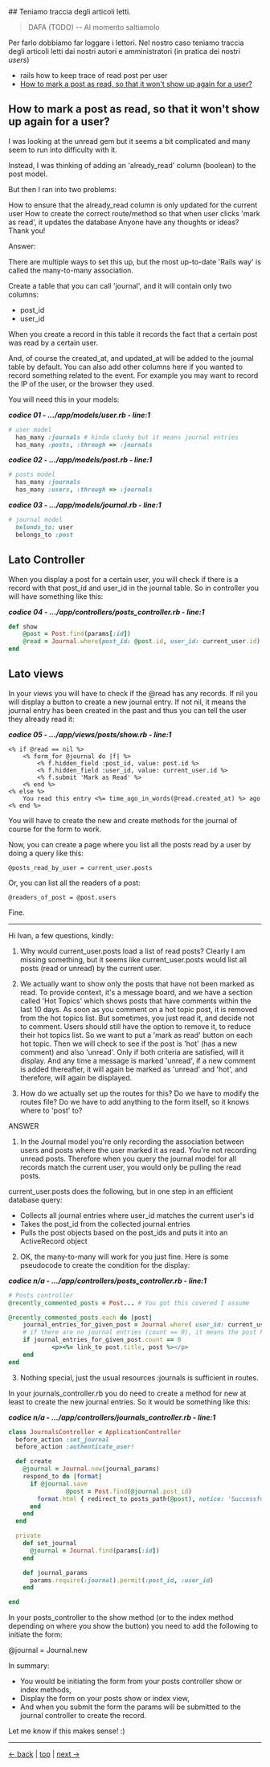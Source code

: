 ## Teniamo traccia degli articoli letti.

> DAFA (TODO) -- Al momento saltiamolo

Per farlo dobbiamo far loggare i lettori. Nel nostro caso teniamo traccia degli articoli letti dai nostri autori e amministratori (in pratica dei nostri *users*)

- rails how to keep trace of read post per user
- [How to mark a post as read, so that it won't show up again for a user?](https://gorails.com/forum/how-to-mark-a-post-as-read-so-that-it-won-t-show-up-again-for-a-user)



## How to mark a post as read, so that it won't show up again for a user?

I was looking at the unread gem but it seems a bit complicated and many seem to run into difficulty with it.

Instead, I was thinking of adding an 'already_read' column (boolean) to the post model.

But then I ran into two problems:

How to ensure that the already_read column is only updated for the current user
How to create the correct route/method so that when user clicks 'mark as read', it updates the database
Anyone have any thoughts or ideas? Thank you!

Answer:

There are multiple ways to set this up, but the most up-to-date 'Rails way' is called the many-to-many association.

Create a table that you can call 'journal', and it will contain only two columns:

- post_id
- user_id

When you create a record in this table it records the fact that a certain post was read by a certain user.

And, of course the created_at, and updated_at will be added to the journal table by default. You can also add other columns here if you wanted to record something related to the event. For example you may want to record the IP of the user, or the browser they used.

You will need this in your models:

***codice 01 - .../app/models/user.rb - line:1***

```ruby
# user model
  has_many :journals # kinda clunky but it means journal entries
  has_many :posts, :through => :journals
```

***codice 02 - .../app/models/post.rb - line:1***

```ruby
# posts model
  has_many :journals
  has_many :users, :through => :journals
```

***codice 03 - .../app/models/journal.rb - line:1***

```ruby
# journal model
  belonds_to: user
  belongs_to :post
```



## Lato Controller

When you display a post for a certain user, you will check if there is a record with that post_id and user_id in the journal table. So in controller you will have something like this:

***codice 04 - .../app/controllers/posts_controller.rb - line:1***

```ruby
def show
    @post = Post.find(params[:id])
    @read = Journal.where(post_id: @post.id, user_id: current_user.id).last
end
```



## Lato views

In your views you will have to check if the @read has any records. If nil you will display a button to create a new journal entry. If not nil, it means the journal entry has been created in the past and thus you can tell the user they already read it:

***codice 05 - .../app/views/posts/show.rb - line:1***

```html+erb
<% if @read == nil %>
    <% form_for @journal do |f| %>
        <% f.hidden_field :post_id, value: post.id %>
        <% f.hidden_field :user_id, value: current_user.id %>
        <% f.submit 'Mark as Read' %>
    <% end %>
<% else %>
    You read this entry <%= time_ago_in_words(@read.created_at) %> ago
<% end %>
```

You will have to create the new and create methods for the journal of course for the form to work.

Now, you can create a page where you list all the posts read by a user by doing a query like this:

`@posts_read_by_user = current_user.posts`

Or, you can list all the readers of a post:

`@readers_of_post = @post.users`

Fine.

----

Hi Ivan, a few questions, kindly:

1) Why would current_user.posts load a list of read posts? Clearly I am missing something, but it seems like current_user.posts would list all posts (read or unread) by the current user.

2) We actually want to show only the posts that have not been marked as read. To provide context, it's a message board, and we have a section called 'Hot Topics' which shows posts that have comments within the last 10 days. As soon as you comment on a hot topic post, it is removed from the hot topics list. But sometimes, you just read it, and decide not to comment. Users should still have the option to remove it, to reduce their hot topics list. So we want to put a 'mark as read' button on each hot topic. Then we will check to see if the post is 'hot' (has a new comment) and also 'unread'. Only if both criteria are satisfied, will it display. And any time a message is marked 'unread', if a new comment is added thereafter, it will again be marked as 'unread' and 'hot', and therefore, will again be displayed.

3) How do we actually set up the routes for this? Do we have to modify the routes file? Do we have to add anything to the form itself, so it knows where to 'post' to?

ANSWER

1) In the Journal model you're only recording the association between users and posts where the user marked it as read. You're not recording unread posts. Therefore when you query the journal model for all records match the current user, you would only be pulling the read posts.

current_user.posts does the following, but in one step in an efficient database query:

- Collects all journal entries where user_id matches the current user's id
- Takes the post_id from the collected journal entries
- Pulls the post objects based on the post_ids and puts it into an ActiveRecord object

2) OK, the many-to-many will work for you just fine. Here is some pseudocode to create the condition for the display:

***codice n/a - .../app/controllers/posts_controller.rb - line:1***

```ruby
# Posts controller
@recently_commented_posts = Post... # You got this covered I assume

@recently_commented_posts.each do |post|
    journal_entries_for_given_post = Journal.where( user_id: current_user.id, post_id: post.id )
    # if there are no journal entries (count == 0), it means the post hasn't been marked as read
    if journal_entries_for_given_post.count == 0
            <p><%= link_to post.title, post %></p>
    end
end
```

3) Nothing special, just the usual resources :journals is sufficient in routes.

In your journals_controller.rb you do need to create a method for new at least to create the new journal entries. So it would be something like this:


***codice n/a - .../app/controllers/journals_controller.rb - line:1***

```ruby
class JournalsController < ApplicationController
  before_action :set_journal
  before_action :authenticate_user!

  def create
    @journal = Journal.new(journal_params)
    respond_to do |format|
      if @journal.save
                @post = Post.find(@journal.post_id)
        format.html { redirect_to posts_path(@post), notice: 'Successfully marked as read.' }
      end
    end
  end

  private
    def set_journal
      @journal = Journal.find(params[:id])
    end

    def journal_params
      params.require(:journal).permit(:post_id, :user_id)
    end

end
```

In your posts_controller to the show method (or to the index method depending on where you show the button) you need to add the following to initiate the form:

@journal = Journal.new

In summary:

- You would be initiating the form from your posts controller show or index methods,
- Display the form on your posts show or index view,
- And when you submit the form the params will be submitted to the journal controller to create the record.

Let me know if this makes sense! :)



---

[<- back](https://github.com/flaviobordonidev/leanpubabrandnewcms/blob/master/01-base/22-authors-eg_posts/04_00-readers-eg_posts-it.md)
 | [top](#top) |
[next ->](https://github.com/flaviobordonidev/leanpubabrandnewcms/blob/master/01-base/23-trace_read_eg_posts/01_00-todo.md)
